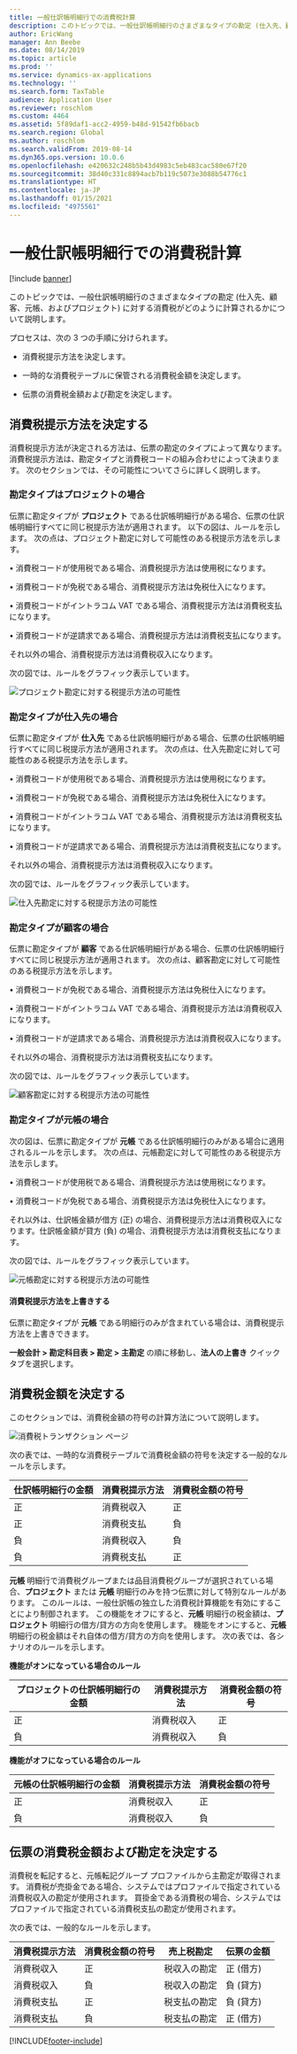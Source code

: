```yaml
---
title: 一般仕訳帳明細行での消費税計算
description: このトピックでは、一般仕訳帳明細行のさまざまなタイプの勘定 (仕入先、顧客、元帳、およびプロジェクト) に対する消費税がどのように計算されるかについて説明します。
author: EricWang
manager: Ann Beebe
ms.date: 08/14/2019
ms.topic: article
ms.prod: ''
ms.service: dynamics-ax-applications
ms.technology: ''
ms.search.form: TaxTable
audience: Application User
ms.reviewer: roschlom
ms.custom: 4464
ms.assetid: 5f89daf1-acc2-4959-b48d-91542fb6bacb
ms.search.region: Global
ms.author: roschlom
ms.search.validFrom: 2019-08-14
ms.dyn365.ops.version: 10.0.6
ms.openlocfilehash: e420632c248b5b43d4983c5eb483cac580e67f20
ms.sourcegitcommit: 38d40c331c8894acb7b119c5073e3088b54776c1
ms.translationtype: HT
ms.contentlocale: ja-JP
ms.lasthandoff: 01/15/2021
ms.locfileid: "4975561"
---
```

# <a name="sales-tax-calculation-on-general-journal-lines"></a>一般仕訳帳明細行での消費税計算
[!include [banner](../includes/banner.md)]

このトピックでは、一般仕訳帳明細行のさまざまなタイプの勘定 (仕入先、顧客、元帳、およびプロジェクト) に対する消費税がどのように計算されるかについて説明します。

プロセスは、次の 3 つの手順に分けられます。

- 消費税提示方法を決定します。

- 一時的な消費税テーブルに保管される消費税金額を決定します。

- 伝票の消費税金額および勘定を決定します。

## <a name="determine-the-sales-tax-direction"></a>消費税提示方法を決定する

消費税提示方法が決定される方法は、伝票の勘定のタイプによって異なります。 消費税提示方法は、勘定タイプと消費税コードの組み合わせによって決まります。 次のセクションでは、その可能性についてさらに詳しく説明します。 

### <a name="account-type-is-project"></a>勘定タイプはプロジェクトの場合

伝票に勘定タイプが **プロジェクト** である仕訳帳明細行がある場合、伝票の仕訳帳明細行すべてに同じ税提示方法が適用されます。 以下の図は、ルールを示します。 次の点は、プロジェクト勘定に対して可能性のある税提示方法を示します。

•   消費税コードが使用税である場合、消費税提示方法は使用税になります。

•   消費税コードが免税である場合、消費税提示方法は免税仕入になります。

•   消費税コードがイントラコム VAT である場合、消費税提示方法は消費税支払になります。

•   消費税コードが逆請求である場合、消費税提示方法は消費税支払になります。

それ以外の場合、消費税提示方法は消費税収入になります。

次の図では、ルールをグラフィック表示しています。

![プロジェクト勘定に対する税提示方法の可能性](media/Sales-Tax-Direction-Vendor.jpg)

### <a name="account-type-is-vendor"></a>勘定タイプが仕入先の場合

伝票に勘定タイプが **仕入先** である仕訳帳明細行がある場合、伝票の仕訳帳明細行すべてに同じ税提示方法が適用されます。 次の点は、仕入先勘定に対して可能性のある税提示方法を示します。 

•   消費税コードが使用税である場合、消費税提示方法は使用税になります。

•   消費税コードが免税である場合、消費税提示方法は免税仕入になります。

•   消費税コードがイントラコム VAT である場合、消費税提示方法は消費税支払になります。

•   消費税コードが逆請求である場合、消費税提示方法は消費税支払になります。

それ以外の場合、消費税提示方法は消費税収入になります。

次の図では、ルールをグラフィック表示しています。

![仕入先勘定に対する税提示方法の可能性](media/Sales-Tax-Direction-Vendor.jpg)

### <a name="account-type-is-customer"></a>勘定タイプが顧客の場合

伝票に勘定タイプが **顧客** である仕訳帳明細行がある場合、伝票の仕訳帳明細行すべてに同じ税提示方法が適用されます。 次の点は、顧客勘定に対して可能性のある税提示方法を示します。

•   消費税コードが免税である場合、消費税提示方法は免税仕入になります。

•   消費税コードがイントラコム VAT である場合、消費税提示方法は消費税収入になります。

•   消費税コードが逆請求である場合、消費税提示方法は消費税収入になります。

それ以外の場合、消費税提示方法は消費税支払になります。

次の図では、ルールをグラフィック表示しています。

![顧客勘定に対する税提示方法の可能性](media/Sales-Tax-Direction-Customer.jpg)

### <a name="account-type-is-ledger"></a>勘定タイプが元帳の場合

次の図は、伝票に勘定タイプが **元帳** である仕訳帳明細行のみがある場合に適用されるルールを示します。 次の点は、元帳勘定に対して可能性のある税提示方法を示します。

•   消費税コードが使用税である場合、消費税提示方法は使用税になります。

•   消費税コードが免税である場合、消費税提示方法は免税仕入になります。

それ以外は、仕訳帳金額が借方 (正) の場合、消費税提示方法は消費税収入になります。仕訳帳金額が貸方 (負) の場合、消費税提示方法は消費税支払になります。

次の図では、ルールをグラフィック表示しています。

![元帳勘定に対する税提示方法の可能性](media/Sales-Tax-Direction-Ledger.jpg)

#### <a name="override-the-sales-tax-direction"></a>消費税提示方法を上書きする

伝票に勘定タイプが **元帳** である明細行のみが含まれている場合は、消費税提示方法を上書きできます。

**一般会計 \> 勘定科目表 \> 勘定 \> 主勘定** の順に移動し、**法人の上書き** クイック タブを選択します。

## <a name="determine-the-sales-tax-amount"></a>消費税金額を決定する

このセクションでは、消費税金額の符号の計算方法について説明します。

![消費税トランザクション ページ](media/sales-tax-amount-sign.jpg)

次の表では、一時的な消費税テーブルで消費税金額の符号を決定する一般的なルールを示します。

| 仕訳帳明細行の金額 | 消費税提示方法  | 消費税金額の符号 |
|---------------------|----------------------|-----------------------|
| 正            | 消費税収入 | 正              |
| 正            | 消費税支払    | 負              |
| 負            | 消費税収入 | 負              |
| 負            | 消費税支払    | 正              |

**元帳** 明細行で消費税グループまたは品目消費税グループが選択されている場合、**プロジェクト** または **元帳** 明細行のみを持つ伝票に対して特別なルールがあります。 このルールは、一般仕訳帳の独立した消費税計算機能を有効にすることにより制御されます。 この機能をオフにすると、**元帳** 明細行の税金額は、**プロジェクト** 明細行の借方/貸方の方向を使用します。 機能をオンにすると、**元帳** 明細行の税金額はそれ自体の借方/貸方の方向を使用します。 次の表では、各シナリオのルールを示します。 

**機能がオンになっている場合のルール**

| プロジェクトの仕訳帳明細行の金額 | 消費税提示方法  | 消費税金額の符号 |
|--------------------------------|----------------------|-----------------------|
| 正                       | 消費税収入 | 正              |
| 負                       | 消費税収入 | 負              |

**機能がオフになっている場合のルール**

| 元帳の仕訳帳明細行の金額  | 消費税提示方法  | 消費税金額の符号 |
|--------------------------------|----------------------|-----------------------|
| 正                       | 消費税収入 | 正              |
| 負                       | 消費税収入 | 負              |

## <a name="determine-the-sales-tax-amount-and-account-on-the-voucher"></a>伝票の消費税金額および勘定を決定する

消費税を転記すると、元帳転記グループ プロファイルから主勘定が取得されます。 消費税が売掛金である場合、システムではプロファイルで指定されている消費税収入の勘定が使用されます。 買掛金である消費税の場合、システムではプロファイルで指定されている消費税支払の勘定が使用されます。

次の表では、一般的なルールを示します。

| 消費税提示方法  | 消費税金額の符号 | 売上税勘定      | 伝票の金額 |
|----------------------|-----------------------|------------------------|-------------------|
| 消費税収入 | 正              | 税収入の勘定 | 正 (借方)  |
| 消費税収入 | 負              | 税収入の勘定 | 負 (貸方)  |
| 消費税支払    | 正              | 税支払の勘定    | 負 (貸方)  |
| 消費税支払    | 負              | 税支払の勘定    | 正 (借方)  |


[!INCLUDE[footer-include](../../includes/footer-banner.md)]